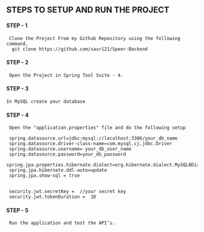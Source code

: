 ##               STEPS TO SETUP AND RUN THE PROJECT

#### STEP - 1 
     Clone the Project From my Github Repository using the following command.
      git clone https://github.com/saur121/Speer-Backend

#### STEP - 2
     Open the Project in Spring Tool Suite - 4.

#### STEP - 3
    In MySQL create your database

#### STEP - 4
     Open the "application.properties" file and do the following setup

     spring.datasource.url=jdbc:mysql://localhost:3306/your_db_name
     spring.datasource.driver-class-name=com.mysql.cj.jdbc.Driver
     spring.datasource.username= your_db_user_name
     spring.datasource.password=your_db_password
     spring.jpa.properties.hibernate.dialect=org.hibernate.dialect.MySQL8Dialect
     spring.jpa.hibernate.ddl-auto=update
     spring.jpa.show-sql = true


     security.jwt.secretKey =  //your secret key
     security.jwt.tokenDuration =  1D 

#### STEP - 5
     Run the application and test the API’s.

